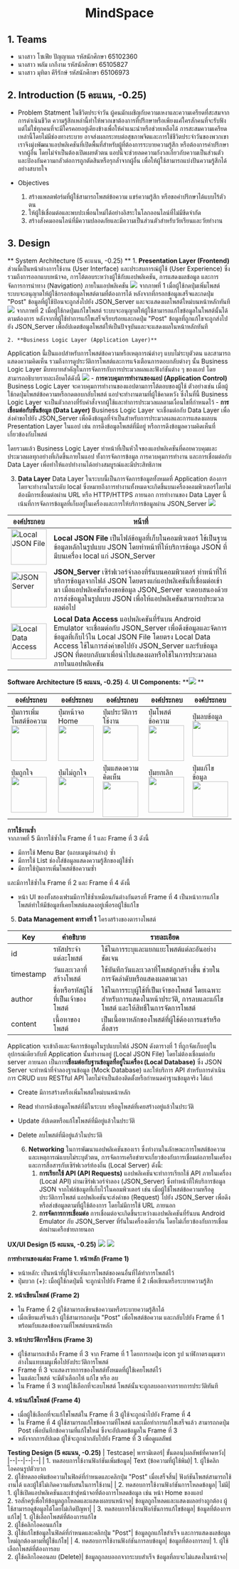 <h1 align="center">MindSpace</h1>


## 1. Teams
-   นางสาว โซเฟีย ปัญญาผล รหัสนักศึกษา 65102360
-   นางสาว พลัม เกกีงาม รหัสนักศึกษา 65105827
-   นางสาว มุทิตา คีรีรักษ์ รหัสนักศึกษา 65106973

## 2. Introduction (5 คะแนน, -0.25)

- Problem Statment
ในชีวิตประจำวัน ผู้คนมักเผชิญกับความเหงาและความเครียดที่สะสมจากการดำเนินชีวิต ความรู้สึกเหล่านี้ทำให้พวกเขาต้องการที่ปรึกษาหรือเพียงแค่ใครสักคนที่จะรับฟัง แต่ไม่ใช่ทุกคนที่จะมีใครคอยอยู่เคียงข้างเพื่อให้คำแนะนำหรือช่วยเหลือได้ การสะสมความเครียดเหล่านี้โดยไม่มีช่องทางระบาย อาจส่งผลกระทบต่อสุขภาพจิตและการใช้ชีวิตประจำวันของพวกเขา
เราจึงมุ่งพัฒนาแอปพลิเคชันที่เปิดพื้นที่สำหรับผู้ที่ต้องการระบายความรู้สึก หรือต้องการคำปรึกษาจากผู้อื่น โดยไม่จำเป็นต้องเปิดเผยตัวตน แอปนี้จะช่วยลดความกังวลเกี่ยวกับความเป็นส่วนตัว และป้องกันความกลัวต่อการถูกตัดสินหรือรุกล้ำจากผู้อื่น เพื่อให้ผู้ใช้สามารถแบ่งปันความรู้สึกได้อย่างสบายใจ

- Objectives
	1. สร้างแพลตฟอร์มที่ผู้ใช้สามารถโพสต์ข้อความ แชร์ความรู้สึก หรือขอคำปรึกษาได้แบบไร้ตัวตน
	2. ให้ผู้ใช้เชื่อมต่อและพบปะเพื่อนใหม่ได้อย่างอิสระในโลกออนไลน์ที่ไม่มีขีดจำกัด
	3. สร้างสังคมออนไลน์ที่มีความปลอดภัยและมีความเป็นส่วนตัวสำหรับวัยเรียนและวัยทำงาน

## 3. Design

** System Architecture (5 คะแนน, -0.25) **
	1. **Presentation Layer (Frontend)**
ส่วนนี้เป็นหน้าต่างการใช้งาน (User Interface) และประสบการณ์ผู้ใช้ (User Experience) ซึ่งรวมถึงการออกแบบหน้าจอ, การโต้ตอบระหว่างผู้ใช้กับแอปพลิเคชัน, การแสดงผลข้อมูล และการจัดการการนำทาง (Navigation) ภายในแอปพลิเคชัน
**![](https://lh7-rt.googleusercontent.com/docsz/AD_4nXc98btWjA6_OXNL7HBL3Jk8v-eaXBpIDLeV_21fi1P3lSzLJrwspkgscRZlY5FXPLqUaNzx7T_KXdBkYfzsqQBo16DtlKM5swYf6wKfejwZO2HJkw4UAReiXvs0wb5rr63nEun94DJoxQIi4rgxiocsT7C0?key=qf18D7T0Xyq5nrzLv457eg)**
จากภาพที่ 1 เมื่อผู้ใช้กดปุ่มเพิ่มโพสต์ ระบบจะอนุญาตให้ผู้ใช้กรอกข้อมูลโพสต์ตามที่ต้องการได้ หลังจากที่กรอกข้อมูลเสร็จและกดปุ่ม "Post" ข้อมูลที่ผู้ใช้ป้อนจะถูกส่งไปยัง JSON_Server และจะแสดงผลโพสต์ใหม่บนหน้าหลักทันที
**![](https://lh7-rt.googleusercontent.com/docsz/AD_4nXflgxHoxE8M4ULHRyAlbi-PgmtZVRgHzR377B1AYk7li__2xzpJjk5QCe1-Dm0uAwx62yRWyY429XPCmiTdSPgefHVNVxNsMNiPBsJW2865WiZdB0EibziK3HtJLDmjrKN_Y16f_QAKtTFCWuFHrxxUdUuO?key=qf18D7T0Xyq5nrzLv457eg)**
จากภาพที่ 2 เมื่อผู้ใช้กดปุ่มแก้ไขโพสต์ ระบบจะอนุญาตให้ผู้ใช้สามารถแก้ไขข้อมูลในโพสต์นั้นได้ตามต้องการ หลังจากที่ผู้ใช้ทำการแก้ไขเสร็จเรียบร้อยและกดปุ่ม "Post" ข้อมูลที่ถูกแก้ไขจะถูกส่งไปยัง JSON_Server เพื่ออัปเดตข้อมูลโพสต์ให้เป็นปัจจุบันและจะแสดงผลในหน้าหลักทันที

	2. **Business Logic Layer (Application Layer)**
Application นี้เป็นแอปสำหรับการโพสต์ข้อความหรือเหตุการณ์ต่างๆ แบบไม่ระบุตัวตน และสามารถแสดงความคิดเห็น รวมถึงการดูประวัติการโพสต์และการแจ้งเตือนการตอบกลับต่างๆ นั้น Business Logic Layer มีบทบาทสำคัญในการจัดการกับการประมวลผลและฟังก์ชันต่าง ๆ ของแอป โดยสามารถอธิบายรายละเอียดได้ดังนี้
**![](https://lh7-rt.googleusercontent.com/docsz/AD_4nXeijScXopDLCau8gFZ5uqw9PE9whD1lIqPZQ1hlfKPnXjH9s3dtx1Rg1s1rfBvZmwNSDCrCbmP9AP1SAbpqEkW0w6_ijDdapiCbaoexcCF9jsNduRvUEgPtMDx3VPuD-Umv5b-j_xSL4sOlqT7cKlvOuGJ-?key=qf18D7T0Xyq5nrzLv457eg)**
	- **การควบคุมการทำงานของแอป (Application Control)**
Business Logic Layer จะควบคุมการทำงานของแอปตามการโต้ตอบของผู้ใช้ ตัวอย่างเช่น เมื่อผู้ใช้กดปุ่มโพสต์ข้อความหรือกดตอบกลับโพสต์ แอปจะทำงานตามที่ผู้ใช้คาดหวัง ซึ่งในที่นี้ Business Logic Layer จะเป็นตัวกลางที่รับคำสั่งจากผู้ใช้และทำการประมวลผลตามเงื่อนไขที่กำหนดไว้
	- **การเชื่อมต่อกับชั้นข้อมูล (Data Layer)**
Business Logic Layer จะเชื่อมต่อกับ Data Layer เพื่อส่งคำขอไปยัง JSON_Server เพื่อดึงข้อมูลที่จำเป็นสำหรับการประมวลผลและการแสดงผลบน Presentation Layer ในแอป เช่น การดึงข้อมูลโพสต์ที่มีอยู่ หรือการดึงข้อมูลความคิดเห็นที่เกี่ยวข้องกับโพสต์

โดยรวมแล้ว Business Logic Layer ทำหน้าที่เป็นหัวใจของแอปพลิเคชันที่คอยควบคุมและประมวลผลทุกอย่างที่เกิดขึ้นภายในแอป ทั้งการจัดการข้อมูล การควบคุมการทำงาน และการเชื่อมต่อกับ Data Layer เพื่อทำให้แอปทำงานได้อย่างสมบูรณ์และมีประสิทธิภาพ

3. **Data Layer**
		Data Layer ในระบบนี้เป็นการจัดการข้อมูลทั้งหมดที่ Application ต้องการ โดยจะทำงานในระดับ local ซึ่งหมายถึงการทำงานทั้งหมดจะเกิดขึ้นบนเครื่องคอมพิวเตอร์โดยไม่ต้องมีการเชื่อมต่อผ่าน URL หรือ HTTP/HTTPS ภายนอก การทำงานของ Data Layer นี้เน้นที่การจัดการข้อมูลที่เก็บอยู่ในเครื่องและการให้บริการข้อมูลผ่าน JSON_Server
**![](https://lh7-rt.googleusercontent.com/docsz/AD_4nXe8xQRFv24B_Zv9SncfDUDbpDLi52LRWP5TZfVgBGZnebYDXiXc0oJKQku_A2Pf-ctF5M9f9GbRJbOFkA83r6HxarNVZgdlq0O8uWgpc_a3hRbUYMZVREB-lzg9lCEDOzfroYHosaGc10zAQQmQUoWZbdIG?key=qf18D7T0Xyq5nrzLv457eg)**


|องค์ประกอบ|หน้าที่|
|----------------|-------------------------------|
|<img src="https://lh7-rt.googleusercontent.com/docsz/AD_4nXdh01_J9HV_-d8SeddxOHFa0ShceE9NhQ4DJKWo-y2MGCTJEl4TsokWUS3v3D6cZvYJlQdVTATwR16BntF9ZOy1TRZ-OC47qspYyGf0x5-zGiEKQwSIGqWml33W018c_jCmcTinZvKuSul_cejh8VgsUW8K?key=qf18D7T0Xyq5nrzLv457eg" alt="Local JSON File" width="80"/>|**Local JSON File** เป็นไฟล์ข้อมูลที่เก็บในคอมพิวเตอร์ ใช้เป็นฐานข้อมูลหลักในรูปแบบ JSON โดยทำหน้าที่ให้บริการข้อมูล JSON ที่มีบนเครื่อง local แก่ JSON_Server|
|<img src="https://lh7-rt.googleusercontent.com/docsz/AD_4nXdCsxt9so2GUetCDTgiST08iLGOZZk4qu-ak58rRdYJffo6CZu7yvoibwQC3PI7k0ly8VW9McKZaYUVkkHWarBD_l3a98Z-Zw_wYiZfBBdp8PZC7Ef-YVlR3wTAkl5Q3iOVGH5XyXJuMz6Yv3beR3IWpueC?key=qf18D7T0Xyq5nrzLv457eg" alt="JSON Server" width="80"/>|**JSON_Server** เซิร์ฟเวอร์จําลองที่รันบนคอมพิวเตอร์ ทำหน้าที่ให้บริการข้อมูลจากไฟล์ JSON โดยตรงแก่แอปพลิเคชันที่เชื่อมต่อเข้ามา เมื่อแอปพลิเคชันร้องขอข้อมูล JSON_Server จะตอบสนองด้วยการส่งข้อมูลในรูปแบบ JSON เพื่อให้แอปพลิเคชันสามารถประมวลผลต่อไป|
|<img src="https://lh7-rt.googleusercontent.com/docsz/AD_4nXdAhxlv1LASuTB5-qjZRZ8DZNiBzi3tD4tc8xja4GGRXfZlOLlG590ZB8RY_bM-T85MCU-iLLrersDOgU-ia1u_E3UjgpkMw4dFekx2P5FzoTXWN9thJrrSw5J9ggTeFlADJj6pfM2NBevEprJKeh_KmKW7?key=qf18D7T0Xyq5nrzLv457eg" alt="Local Data Access" width="80"/>|**Local Data Access** แอปพลิเคชันที่รันบน Android Emulator จะเชื่อมต่อกับ JSON_Server เพื่อดึงข้อมูลและจัดการข้อมูลที่เก็บไว้ใน Local JSON File โดยตรง Local Data Access ใช้ในการส่งคําขอไปยัง JSON_Server และรับข้อมูล JSON ที่ตอบกลับมาเพื่อนําไปแสดงผลหรือใช้ในการประมวลผลภายในแอปพลิเคชัน|

**Software Architecture (5 คะแนน, -0.25)**
	4. **UI Components:**
**![](https://lh7-rt.googleusercontent.com/docsz/AD_4nXd6Vv8nYNned_9WS0f_2ePcz-jwWMpjPOwD3TEe80MZLq9ZBFcWGfyyeEqc1UnuE7C6s4CkeAf8qUK3AAI497YOvXoc7rv3AIM7NgnnqsT7vBTDc_3vjYsb6LET54ofZg_nIFcPulz2D2whDqtFmEBrFnuY?key=qf18D7T0Xyq5nrzLv457eg)
**

	
|องค์ประกอบ|องค์ประกอบ|องค์ประกอบ|องค์ประกอบ|องค์ประกอบ|
|--|--|--|--|--|
|ปุ่มการเพิ่มโพสต์ข้อความ<br><img src="https://lh7-rt.googleusercontent.com/docsz/AD_4nXfMcrmAHUHZsZDwFHl0hdVFSFM-s9uu3ut7AlAdQQ3AmHK6IhTxRlfxttQZsseEuK_wA1_Dxasl9bsr0LS6WIPItrjyUcUPzTh8cJXOMp005rY5ZcynongRtjz7VvSdjaR_WrK2F1Mk7SSuh-R8x5opU6O6?key=qf18D7T0Xyq5nrzLv457eg" width="80"/><br>|ปุ่มหน้าจอ Home<br><img src="https://lh7-rt.googleusercontent.com/docsz/AD_4nXe1zR_ASu9ZJOYviQJen0N7x2DnCXSZ24hP5VRqIAs3NEvB-yLsDFoad09-VG2ppiI9kkdeQaDhKuuw36eLsMit-kJSFS8k4waFnWkUigs8FyxHm7Y8gU_iqWMfCg8XEWDxbxAdBun3US4j2tHJLVUKJgK3?key=qf18D7T0Xyq5nrzLv457eg" width="80"/><br>|ปุ่มประวัติการใช้งาน<br><img src="https://lh7-rt.googleusercontent.com/docsz/AD_4nXfx_gI-sOf9kXIkef6kMqquSBJ6tdDc0OId75vhUnTXMr2mRm5wmQLU4V4CVLpQN3YW-h8_ohmne8rSj9s0tMIHyvk46PqJNcW1V5C2rfBnVdiX5Y13lOyEtqW1N_4pGUU3EUdP3_xnZyR6GiZWah5-yNc?key=qf18D7T0Xyq5nrzLv457eg" width="80"/><br>|ปุ่มโพสต์ข้อความ<br><img src="https://lh7-rt.googleusercontent.com/docsz/AD_4nXct94cE_uSRTvDZOOSOAb1wmxJPytaqfDvHWM5jMSAA7KO9tj8kKbp5s28ZSFN0Z9PDyHflzOiDGQYUoiqGr2taCvxyzJH9UZQJRPAKabMg0CYol58K4UBQdLnzpgFNzxKi64saZMO-5zAh0-dLGOlSGEWa?key=qf18D7T0Xyq5nrzLv457eg" width="80"/><br>|ปุ่มลบข้อมูล<br><img src="https://lh7-rt.googleusercontent.com/docsz/AD_4nXfviidcUykj-6bXqvneEiJk1sBlNYL7PBuVI292ehkaP8_nTN_7VtAfjKRUkYigMUINJRawfuu9lqtDpeHolOuB2kXo9gYCHwZvTWZTg4JRscn7fPnL_h04CQ_VbxMnGFd5mklFE3aE2DXHPZEVuhVIGuvE?key=qf18D7T0Xyq5nrzLv457eg" width="80"/><br>|
|ปุ่มถูกใจ<br><img src="https://lh7-rt.googleusercontent.com/docsz/AD_4nXftz21mg-4S52hZN7JF_DAu3okkYyluVINC-c12KlJs-2_gz37YgDkHkcYwTTpACUKZ6Q8U3f2Kbn968OGfVmIBAO8ebzaUJ9UTNhrR1XZCLfW9BeVFQ_Hl9I4G-XpdUXc37JEv2ttpFjlzKHTFGRP2_cwt?key=qf18D7T0Xyq5nrzLv457eg" width="80"/><br>|ปุ่มไม่ถูกใจ<br><img src="https://lh7-rt.googleusercontent.com/docsz/AD_4nXceZh-VVKEDE2cFzwzn2soWix61cxvOP8o25itGJvamUZoXF8VzXlAw4N8yrW4-y5WULgWkNVuFUmhzv8UFbEPMkyXZKVzPUc2PvAJeH8P2b13Li-wCwEOaChW3IECBmoLWpuh4WVHUsENjgCqSoET-6YaA?key=qf18D7T0Xyq5nrzLv457eg" width="80"/><br>|ปุ่มแสดงความคิดเห็น<br><img src="https://lh7-rt.googleusercontent.com/docsz/AD_4nXetw2LkRF3k_sGbA8QbGpZjDWkZGnCeF9tw1nAMOBFy0HP75J08DwwIbW5uQ_5IUcqKM-8B3929VzpP66YnhtwEoD-p9OudpYYmC1ERwuJXlFC8XwgCTNanDKNrrTUZma5hIlWzCHaC_VucHzjTGs3EZeWx?key=qf18D7T0Xyq5nrzLv457eg" width="80"/><br>|ปุ่มยกเลิก<br><img src="https://lh7-rt.googleusercontent.com/docsz/AD_4nXdUOhmFP50kinpVb0IDTUMmhAkzPesCvqocBOmrTEd1ZaHOn35KRXj6i6kZQp8BW2ttOHA50PM8iuFsFZpFDSKRIpzKHKRhyglAk0DZuHDVQd87JP6T4f61tnLVW1x2FNfa5Lsh_v5z2v9eecSkfVjoiYbb?key=qf18D7T0Xyq5nrzLv457eg" width="80"/><br>|ปุ่มแก้ไขข้อมูล<br><img src="https://lh7-rt.googleusercontent.com/docsz/AD_4nXdbowu_6QGKKMIrkA36pPtg6jWS5HJbcrJ_Oe3WWsLfabbLlHD20A5PHU2aarjyM8l1unhrmE9Y_UXCRmJRKhQvuyXTvtWo5mqteGRyTNRt0a80Znv7prkFnUYUwU43wy8jNtfoMbzK6xH8uclduXISRZ0z?key=qf18D7T0Xyq5nrzLv457eg" width="80"/><br>|



**การใช้งานซ้ำ**  
		จากภาพที่ 5 มีการใช้ซ้ำใน Frame ที่ 1 และ Frame ที่ 3 ดังนี้
-   มีการใช้ Menu Bar (แถบเมนูด้านล่าง) ซ้ำ
-  	มีการใช้ List ช่องใส่ข้อมูลแสดงความรู้สึกของผู้ใช้ซ้ำ
-   มีการใช้ปุ่มการเพิ่มโพสต์ข้อความซ้ำ

และมีการใช้ซ้ำใน Frame ที่ 2 และ Frame ที่ 4 ดังนี้
-   หน้า UI ของทั้งสองเฟรมมีการใช้ซ้ำเหมือนกันต่างกันตรงที่ Frame ที่ 4 เป็นหน้าการแก้ไขโพสต์ทำให้มีข้อมูลที่เคยโพสต์แสดงอยู่เพื่อรอผู้ใช้แก้ไข

5. **Data Management**
	**ตารางที่ 1** โครงสร้างของตารางโพสต์

| Key       | คำอธิบาย                 | รายละเอียด                                             |
|-----------|------------------------|-----------------------------------------------------|
| id        | รหัสประจำแต่ละโพสต์        |ใช้ในการระบุและแยกแยะโพสต์แต่ละอันอย่างชัดเจน                   |           
| timestamp | วันและเวลาที่สร้างโพสต์      |ใช้บันทึกวันและเวลาที่โพสต์ถูกสร้างขึ้น ช่วยในการจัดลำดับหรือแสดงผลตามเวลา|                   
| author    | ชื่อหรือรหัสผู้ใช้ที่เป็นเจ้าของโพสต์|ใช้ในการระบุผู้ใช้ที่เป็นเจ้าของโพสต์ โดยเฉพาะสำหรับการแสดงในหน้าประวัติ, การลบและแก้ไขโพสต์ และให้สิทธิ์ในการจัดการโพสต์|
| content   | เนื้อหาของโพสต์          |เป็นเนื้อหาหลักของโพสต์ที่ผู้ใช้ต้องการแชร์หรือสื่อสาร                   |


Application จะเข้าถึงและจัดการข้อมูลในรูปแบบไฟล์ JSON ดังตารางที่ 1 ที่ถูกจัดเก็บอยู่ในอุปกรณ์เดียวกับที่ Application นั้นทำงานอยู่ (Local JSON File) โดยไม่ต้องเชื่อมต่อกับ server ภายนอก เป็นการ**เชื่อมต่อกับฐานข้อมูลที่อยู่ในเครื่อง (Local Database)** ซึ่ง JSON Server จะทำหน้าที่จำลองฐานข้อมูล (Mock Database) และให้บริการ API สำหรับการดำเนินการ CRUD แบบ RESTful API โดยไม่จำเป็นต้องติดตั้งหรือกำหนดค่าฐานข้อมูลจริง ได้แก่
- Create มีการสร้างหรือเพิ่มโพสต์ใหม่บนหน้าหลัก
-  Read ทำการดึงข้อมูลโพสต์ที่มีในระบบ หรือดูโพสต์ที่เคยสร้างอยู่แล้วในประวัติ
-  Update อัปเดตหรือแก้ไขโพสต์ที่มีอยู่แล้วในประวัติ
-  Delete ลบโพสต์ที่มีอยู่แล้วในประวัติ

	6. **Networking**
ในการพัฒนาแอปพลิเคชันของเรา ซึ่งทำงานในลักษณะการโพสต์ข้อความและเหตุการณ์แบบไม่ระบุตัวตน, การจัดการเครือข่ายจะเกี่ยวข้องกับการเชื่อมต่อภายในเครื่องและการสื่อสารกับเซิร์ฟเวอร์ท้องถิ่น (Local Server) ดังนี้:
		1. **การเรียกใช้ API (API Requests)**
	แอปพลิเคชันจะทำการเรียกใช้ API ภายในเครื่อง (Local API) ผ่านเซิร์ฟเวอร์จำลอง (JSON_Server) ซึ่งทำหน้าที่ให้บริการข้อมูล JSON จากไฟล์ข้อมูลที่เก็บไว้ในคอมพิวเตอร์ เช่น เมื่อผู้ใช้โพสต์ข้อความหรือดูประวัติการโพสต์ แอปพลิเคชันจะส่งคำขอ (Request) ไปยัง JSON_Server เพื่อดึงหรือส่งข้อมูลตามที่ผู้ใช้ต้องการ โดยไม่มีการใช้ URL ภายนอก
		2. **การจัดการการเชื่อมต่อ**
การเชื่อมต่อจะเกิดขึ้นระหว่างแอปพลิเคชันที่รันบน Android Emulator กับ JSON_Server ที่รันในเครื่องเดียวกัน โดยไม่เกี่ยวข้องกับการเชื่อมต่อผ่านเครือข่ายภายนอก

**UX/UI Design (5 คะแนน, -0.25)**
**![](https://lh7-rt.googleusercontent.com/docsz/AD_4nXcZVIiJBbwdieOGHWN5Gckv6YmQLTpxOvjDoWA56AUmSAf5KvkxlbG7dG_bYq-0GtwFzFr1ukO2NuFaD3btlZRQB0JMgLfdWbQlJalVyUVdBDcygd_fAgVEaA35V7GxOn0OuHTitjXAZiNwS8aqHy6YRrGd?key=qf18D7T0Xyq5nrzLv457eg)**
**![](https://lh7-rt.googleusercontent.com/docsz/AD_4nXd6Vv8nYNned_9WS0f_2ePcz-jwWMpjPOwD3TEe80MZLq9ZBFcWGfyyeEqc1UnuE7C6s4CkeAf8qUK3AAI497YOvXoc7rv3AIM7NgnnqsT7vBTDc_3vjYsb6LET54ofZg_nIFcPulz2D2whDqtFmEBrFnuY?key=qf18D7T0Xyq5nrzLv457eg)**

**การทำงานของแต่ละ Frame**
**1. หน้าหลัก (Frame 1)**
-   หน้าหลัก: เป็นหน้าที่ผู้ใช้จะเห็นการโพสต์ของคนอื่นที่ได้ทำการโพสต์ไว้
-   ปุ่มบวก (+): เมื่อผู้ใช้กดปุ่มนี้ จะถูกนำไปยัง Frame ที่ 2 เพื่อเขียนหรือระบายความรู้สึก

**2. หน้าเขียนโพสต์ (Frame 2)**
-   ใน Frame ที่ 2 ผู้ใช้สามารถเขียนข้อความหรือระบายความรู้สึกได้
-   เมื่อเขียนเสร็จแล้ว ผู้ใช้สามารถกดปุ่ม "Post" เพื่อโพสต์ข้อความ และกลับไปยัง Frame ที่ 1 พร้อมกับแสดงข้อความที่โพสต์บนหน้าหลัก

**3. หน้าประวัติการใช้งาน (Frame 3)**
-   ผู้ใช้สามารถเข้าถึง Frame ที่ 3 จาก Frame ที่ 1 โดยการกดปุ่ม icon รูป นาฬิกาตรงมุมขวาล่างในแทบเมนูเพื่อไปยังประวัติการโพสต์
-   Frame ที่ 3 จะแสดงรายการของโพสต์ทั้งหมดที่ผู้ใช้เคยโพสต์ไว้
-   ในแต่ละโพสต์ จะมีตัวเลือกให้  แก้ไข หรือ ลบ
-   ใน Frame ที่ 3 หากผู้ใช้เลือกที่จะลบโพสต์ โพสต์นั้นจะถูกลบออกจากรายการประวัติทันที
 
**4. หน้าแก้ไขโพสต์ (Frame 4)**

-   เมื่อผู้ใช้เลือกที่จะแก้ไขโพสต์ใน Frame ที่ 3 ผู้ใช้จะถูกนำไปยัง Frame ที่ 4
-   ใน Frame ที่ 4 ผู้ใช้สามารถแก้ไขข้อความที่โพสต์ และเมื่อทำการแก้ไขเสร็จแล้ว สามารถกดปุ่ม Post เพื่อบันทึกข้อความที่แก้ไขใหม่ ซึ่งจะอัปเดตข้อมูลใน Frame ที่ 3
-   หลังจากการอัปเดต ผู้ใช้จะถูกนำกลับไปยัง Frame ที่ 3 เพื่อดูผลลัพธ์

**Testing Design (5 คะแนน, -0.25)**
| Testcase| พารามิเตอร์| ขั้นตอน|ผลลัพธ์ที่คาดหวัง|
|--|--|--|--|
| 1. ทดสอบการใช้งานฟังก์ชันเพิ่มข้อมูล| Text (ข้อความที่ผู้ใช้พิม)| 1. ผู้ใช้คลิกไอคอนรูปตัวบวก <br> 2. ผู้ใช้ทดลองพิมข้อความในฟิลด์ที่กำหนดและคลิกปุ่ม "Post" เมื่อเสร็จสิ้น| ฟังก์ชันโพสต์สามารถใช้งานได้ และผู้ใช้ไม่เกิดความสับสนในการใช้งาน|
| 2. ทดสอบการใช้งานฟังก์ชันการโหลดข้อมูล| ไม่มี| 1. ผู้ใช้เปิดแอปพลิเคชันและเข้าสู่หน้าจอที่ต้องการโหลดข้อมูล เช่น หน้า Home ของแอป <br> 2. รอสักครู่เพื่อให้ข้อมูลถูกโหลดและแสดงผลบนหน้าจอ| ข้อมูลถูกโหลดและแสดงผลอย่างถูกต้อง ผู้ใช้สามารถดูข้อมูลได้โดยไม่เกิดปัญหา|
| 3. ทดสอบการใช้งานฟังก์ชันการแก้ไขข้อมูล| ข้อมูลที่ต้องการแก้ไข| 1. ผู้ใช้เลือกโพสต์ที่ต้องการแก้ไข <br> 2. ผู้ใช้คลิกไอคอนแก้ไข <br> 3. ผู้ใช้แก้ไขข้อมูลในฟิลด์ที่กำหนดและคลิกปุ่ม "Post"| ข้อมูลถูกแก้ไขสำเร็จ และการแสดงผลข้อมูลใหม่ถูกต้องตามที่ผู้ใช้แก้ไข|
| 4. ทดสอบการใช้งานฟังก์ชันการลบข้อมูล| ข้อมูลที่ต้องการลบ| 1. ผู้ใช้เลือกโพสต์ที่ต้องการลบ <br> 2. ผู้ใช้คลิกไอคอนลบ (Delete)| ข้อมูลถูกลบออกจากระบบสำเร็จ ข้อมูลที่ลบจะไม่แสดงในหน้าจอ|

